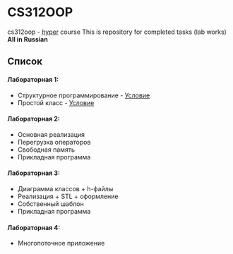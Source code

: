 # CS312OOP
cs312oop - [hyper](https://hyper.mephi.ru) course
This is repository for completed tasks (lab works) \
**All in Russian**

## Список
#### Лабораторная 1:
- Структурное программирование - [Условие](lab_1.0/TASK.md)
- Простой класс - [Условие](lab_1.1/TASK.md)

#### Лабораторная 2:
- Основная реализация
- Перегрузка операторов
- Свободная память
- Прикладная программа

#### Лабораторная 3:
- Диаграмма классов + h-файлы
- Реализация + STL + оформление
- Собственный шаблон
- Прикладная программа

#### Лабораторная 4:
- Многопоточное приложение